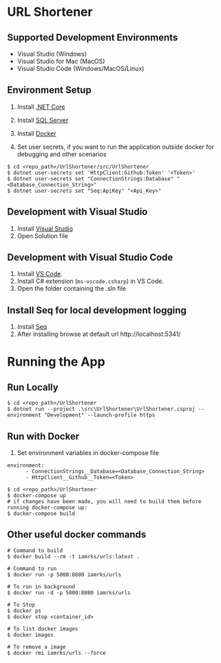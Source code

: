 # URL Shortener

## Supported Development Environments
* Visual Studio (Windows)
* Visual Studio for Mac (MacOS)
* Visual Studio Code (Windows/MacOS/Linux)

## Environment Setup
1. Install [.NET Core](https://dotnet.microsoft.com/en-us/download)
2. Install [SQL Server](https://www.microsoft.com/en-in/sql-server/sql-server-downloads)
3. Install [Docker](https://docs.docker.com/engine/install/)

4. Set user secrets, if you want to run the application outside docker for debugging and other scenarios

```Shell
$ cd <repo_path>/UrlShortener/src/UrlShortener
$ dotnet user-secrets set 'HttpClient:Github:Token' '<Token>'
$ dotnet user-secrets set "ConnectionStrings:Database" "<Database_Connection_String>"
$ dotnet user-secrets set "Seq:ApiKey" "<Api_Key>"
```

## Development with Visual Studio

1. Install [Visual Studio](https://visualstudio.microsoft.com/downloads/)
2. Open Solution file

## Development with Visual Studio Code

1. Install [VS Code](https://code.visualstudio.com/download).
2. Install C# extension (`ms-vscode.csharp`) in VS Code.
3. Open the folder containing the .sln file

## Install Seq for local development logging

1. Install [Seq](https://datalust.co/download)
2. After installing browse at default url http://localhost:5341/

# Running the App

## Run Locally

```Shell
$ cd <repo_path>/UrlShortener
$ dotnet run --project .\src\UrlShortener\UrlShortener.csproj --environment "Development" --launch-profile https
```

## Run with Docker

1. Set environment variables in docker-compose file

```Shell
environment:
      - ConnectionStrings__Database=<Database_Connection_String>
      - HttpClient__Github__Token=<Token>
```

```Shell
$ cd <repo_path>/UrlShortener
$ docker-compose up
# if changes have been made, you will need to build them before running docker-compose up:
$ docker-compose build
```


## Other useful docker commands

```Shell
# Command to build
$ docker build --rm -t iamrks/urls:latest .

# Command to run
$ docker run -p 5000:8080 iamrks/urls

# To run in background
$ docker run -d -p 5000:8080 iamrks/urls

# To Stop
$ docker ps
$ docker stop <container_id>

# To list docker images
$ docker images

# To remove a image
$ docker rmi iamrks/urls --force
```

